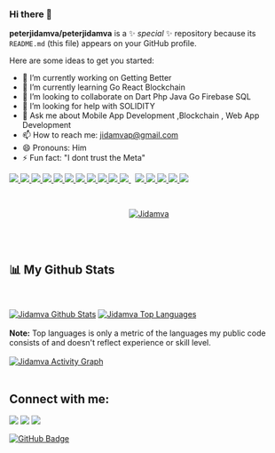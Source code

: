 ### Hi there 👋


**peterjidamva/peterjidamva** is a ✨ _special_ ✨ repository because its `README.md` (this file) appears on your GitHub profile.

Here are some ideas to get you started:

- 🔭 I’m currently working on   Getting Better 
- 🌱 I’m currently learning Go React Blockchain 
- 👯 I’m looking to collaborate on Dart Php Java Go  Firebase SQL  
- 🤔 I’m looking for help with SOLIDITY
- 💬 Ask me about Mobile App Development ,Blockchain , Web App Development
- 📫 How to reach me: jidamvap@gmail.com
- 😄 Pronouns: Him
- ⚡ Fun fact: "I dont trust the Meta"

 <p align="left">
      <a href="https://dart.dev/" target="_blank">
        <img src="https://img.icons8.com/color/50/000000/dart.png"/>
      </a>
      <a href="https://www.java.com/en/download/manual.jsp" target="_blank">
        <img src="https://img.icons8.com/color/50/000000/java-coffee-cup-logo--v1.png"/>  
    </a>
    <a href="https://go.dev/" target="_blank">
        <img src="https://img.icons8.com/color/48/000000/golang.png"/> 
    </a>
    <a href="https://www.typescriptlang.org/docs/" target="_blank">
        <img src="https://img.icons8.com/color/48/000000/typescript.png"/> 
    </a>
    <a href="https://www.php.net/" target="_blank">
        <img src="https://img.icons8.com/color/50/000000/php.png"/> 
    </a>
    <a href="https://ethereum.org/en/" target="_blank">
        <img src="https://img.icons8.com/external-flat-lima-studio/64/000000/external-etherum-cryptocurrency-flat-lima-studio.png"/>
    </a>     
    <a href="https://reactjs.org/" target="_blank">
        <img src="https://img.icons8.com/color/48/000000/react-native.png"/>
    </a>
     <a href="https://www.android.com/" target="_blank">
        <img src="https://img.icons8.com/color/48/000000/android-os.png"/>
    </a>
    <a href="https://www.investopedia.com/terms/b/blockchain.asp" target="_blank">
        <img src="https://img.icons8.com/color/48/000000/blockchain-technology.png"/>
    </a>
      <a href="https://www.python.org" target="_blank">
        <img src="https://img.icons8.com/color/48/000000/python.png" />
      </a>
      <a
        style="padding-right: 8px"
        href="https://www.mysql.com/"
        target="_blank">
        <img src="https://img.icons8.com/fluent/50/000000/mysql-logo.png" />
      </a>
      <a href="https://firebase.google.com/" target="_blank">
        <img src="https://img.icons8.com/color/48/000000/firebase.png" />
      </a>
      <a href="https://git-scm.com/" target="_blank">
        <img src="https://img.icons8.com/color/48/000000/git.png" />
      </a>
      <a href="https://www.w3.org/html/" target="_blank">
        <img src="https://img.icons8.com/color/48/000000/html-5.png" />
      </a>
      <a href="https://www.w3schools.com/css/" target="_blank">
        <img src="https://img.icons8.com/color/48/000000/css3.png" />
      </a>
      <a href="https://getbootstrap.com" target="_blank">
        <img src="https://img.icons8.com/color/48/000000/bootstrap.png" />
      </a>
    </p>

   <br/>

   <p align="center">
      <a href="https://github.com/peterjidamva/github-readme-streak-stats">
        <img
          title="🔥 Get streak stats for your profile at git.io/streak-stats"
          alt="Jidamva"
          src="https://github-readme-streak-stats.herokuapp.com/?user=peterjidamva"
        />
      </a>
    </p>
    <br />
    <br />
    
 ## 📊 My Github Stats
  <br/>
  <br>
    <a href="https://github.com/peterjidamva/github-readme-stats"><img alt="Jidamva Github Stats" src="https://github-readme-stats.vercel.app/api?username=peterjidamva&show_icons=true&count_private=true&theme=react&hide_border=true&bg_color=0D1117" /></a>
  <a href="https://github.com/peterjidamva/github-readme-stats"><img alt="Jidamva Top Languages" src="https://github-readme-stats.vercel.app/api/top-langs/?username=peterjidamva&langs_count=8&count_private=true&layout=compact&theme=react&hide_border=true&bg_color=0D1117" /></a>
<br>
  <br/>
  <b>Note:</b> Top languages is only a metric of the languages my public code consists of and doesn't reflect experience or skill level.

  <br>
  <br>
<a href="https://github.com/peterjidamva/github-readme-activity-graph"><img alt="Jidamva Activity Graph" src="https://activity-graph.herokuapp.com/graph?username=peterjidamva&bg_color=0D1117&color=5BCDEC&line=5BCDEC&point=FFFFFF&hide_border=true" /></a>
<br>
<br>

 ## Connect with me:
   <p align="left">
      <a href="https://www.linkedin.com/in/peter-jidamva-3800831a6/"
        ><img src="https://img.icons8.com/fluent/48/000000/linkedin.png"
      /></a>
      <a href="https://twitter.com/PeterJidamva"
        ><img src="https://img.icons8.com/fluent/48/000000/twitter.png"
      /></a>
      <a href="https://www.instagram.com/drift65.deep"
        ><img src="https://img.icons8.com/fluent/48/000000/instagram-new.png"
      /></a>
    </p>

    
   <a href="https://github.com/peterjidamva?tab=followers"
      ><img
        src="https://img.shields.io/github/followers/peterjidamva?label=Followers&style=social"
        alt="GitHub Badge"
    /></a>

